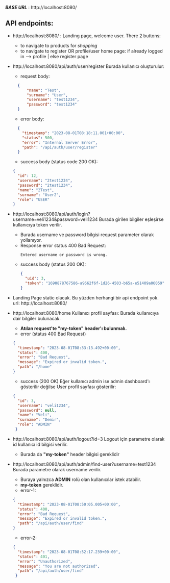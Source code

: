
***BASE URL*** : http://localhost:8080/
## API endpoints:
* http://localhost:8080/ : Landing page, welcome user. There 2 buttons:
  * to navigate to products for *shopping*
  * to navigate to register OR profile/user home page: if already logged in --> profile | else register page
* http://localhost:8080/api/auth/user/register Burada kullanıcı oluşturulur:
  *  request body:
  ```json
    {
        "name": "Test",
        "surname": "User",
        "username": "test1234",
        "password": "test1234"
    } 
    ```
  * error body:
  ```json
    {
      "timestamp": "2023-08-01T08:18:11.001+00:00",
      "status": 500,
      "error": "Internal Server Error",
      "path": "/api/auth/user/register"
    }
  ```
  * success body (status code 200 OK):
  ```json
  {
    "id": 12,
    "username": "2test1234",
    "password": "2test1234",
    "name": "2Test",
    "surname": "User2",
    "role": "USER"
  }
  ```
* http://localhost:8080/api/auth/login?username=veli1234&password=veli1234 Burada girilen bilgiler eşleşirse kullanıcıya token verilir.
  * Burada username ve password bilgisi request parameter olarak yollanıyor.
  * Response error status 400 Bad Request:
    ```text
    Entered username or password is wrong.
    ```
  * success body (status 200 OK):
    ```json
    {
      "uid": 3,
      "token": "1690878767586-a9662f6f-1d26-4503-b65a-e51409a06059"
    }
    ```
* Landing Page static olacak. Bu yüzden herhangi bir api endpoint yok. url: http://localhost:8080/
* http://localhost:8080/home Kullanıcı profil sayfası: Burada kullanıcıya dair bilgiler bulunacak.
  * **Atılan request'te "my-token" header'ı bulunmalı.**
  * error (status 400 Bad Request)
  ```json
  {
    "timestamp": "2023-08-01T08:33:13.492+00:00",
    "status": 400,
    "error": "Bad Request",
    "message": "Expired or invalid token.",
    "path": "/home"
  }
  ```
  * success (200 OK) Eğer kullanıcı admin ise admin dashboard'ı gösterilir değilse User profil sayfası gösterilir:
  ```json
  {
    "id": 3,
    "username": "veli1234",
    "password": null,
    "name": "Veli",
    "surname": "Demir",
    "role": "ADMIN"
   }
  ```
* http://localhost:8080/api/auth/logout?id=3 Logout için parametre olarak id kullanıcı id bilgisi verilir.
  * Burada da **"my-token"** header bilgisi gereklidir

* http://localhost:8080/api/auth/admin/find-user?username=test1234 Burada parametre olarak username verilir.
  * Buraya yalnızca **ADMIN** rolü olan kullanıcılar istek atabilir.
  * **my-token** gereklidir.
  * error-1: 
  ```json
  {
    "timestamp": "2023-08-01T08:50:05.005+00:00",
    "status": 400,
    "error": "Bad Request",
    "message": "Expired or invalid token.",
    "path": "/api/auth/user/find"
  }
  ```
    * error-2:
  ```json
  {
    "timestamp": "2023-08-01T08:52:17.239+00:00",
    "status": 401,
    "error": "Unauthorized",
    "message": "You are not authorized",
    "path": "/api/auth/user/find"
   }
  ```